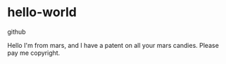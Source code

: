 # hello-world
github 

Hello I'm from mars, and I have a patent on all your mars candies. Please pay me copyright.
